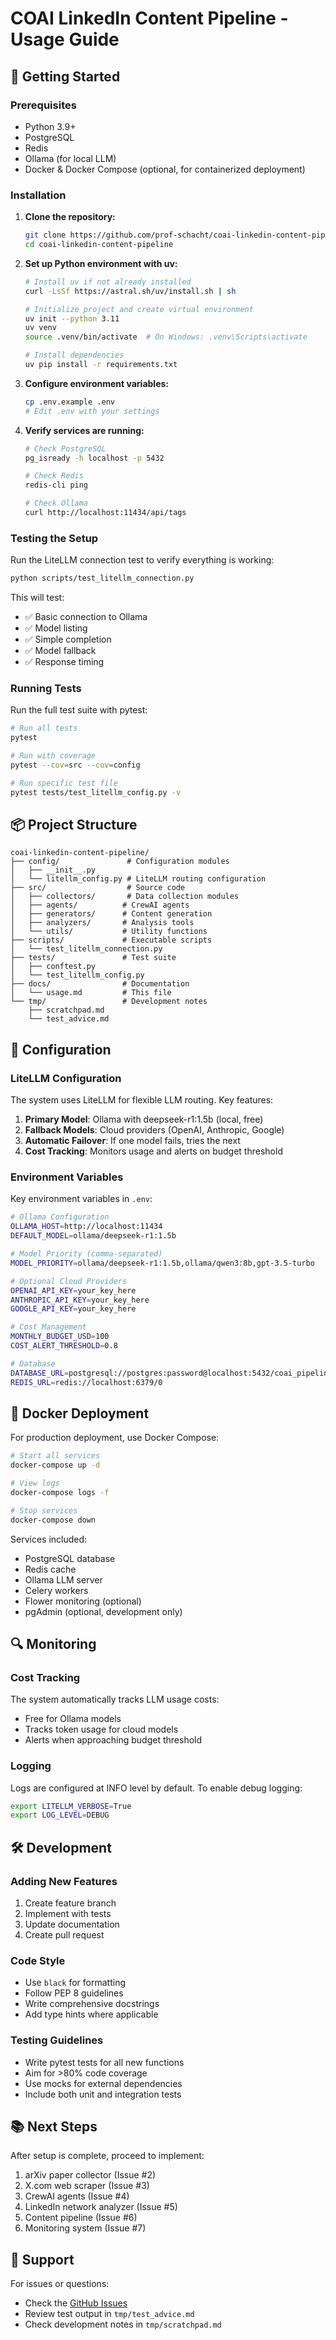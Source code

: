 # COAI LinkedIn Content Pipeline - Usage Guide

## 🚀 Getting Started

### Prerequisites

- Python 3.9+
- PostgreSQL
- Redis
- Ollama (for local LLM)
- Docker & Docker Compose (optional, for containerized deployment)

### Installation

1. **Clone the repository:**
   ```bash
   git clone https://github.com/prof-schacht/coai-linkedin-content-pipeline.git
   cd coai-linkedin-content-pipeline
   ```

2. **Set up Python environment with uv:**
   ```bash
   # Install uv if not already installed
   curl -LsSf https://astral.sh/uv/install.sh | sh

   # Initialize project and create virtual environment
   uv init --python 3.11
   uv venv
   source .venv/bin/activate  # On Windows: .venv\Scripts\activate

   # Install dependencies
   uv pip install -r requirements.txt
   ```

3. **Configure environment variables:**
   ```bash
   cp .env.example .env
   # Edit .env with your settings
   ```

4. **Verify services are running:**
   ```bash
   # Check PostgreSQL
   pg_isready -h localhost -p 5432

   # Check Redis
   redis-cli ping

   # Check Ollama
   curl http://localhost:11434/api/tags
   ```

### Testing the Setup

Run the LiteLLM connection test to verify everything is working:

```bash
python scripts/test_litellm_connection.py
```

This will test:
- ✅ Basic connection to Ollama
- ✅ Model listing
- ✅ Simple completion
- ✅ Model fallback
- ✅ Response timing

### Running Tests

Run the full test suite with pytest:

```bash
# Run all tests
pytest

# Run with coverage
pytest --cov=src --cov=config

# Run specific test file
pytest tests/test_litellm_config.py -v
```

## 📦 Project Structure

```
coai-linkedin-content-pipeline/
├── config/               # Configuration modules
│   ├── __init__.py
│   └── litellm_config.py # LiteLLM routing configuration
├── src/                  # Source code
│   ├── collectors/       # Data collection modules
│   ├── agents/          # CrewAI agents
│   ├── generators/      # Content generation
│   ├── analyzers/       # Analysis tools
│   └── utils/           # Utility functions
├── scripts/             # Executable scripts
│   └── test_litellm_connection.py
├── tests/               # Test suite
│   ├── conftest.py
│   └── test_litellm_config.py
├── docs/                # Documentation
│   └── usage.md         # This file
└── tmp/                 # Development notes
    ├── scratchpad.md
    └── test_advice.md
```

## 🔧 Configuration

### LiteLLM Configuration

The system uses LiteLLM for flexible LLM routing. Key features:

1. **Primary Model**: Ollama with deepseek-r1:1.5b (local, free)
2. **Fallback Models**: Cloud providers (OpenAI, Anthropic, Google)
3. **Automatic Failover**: If one model fails, tries the next
4. **Cost Tracking**: Monitors usage and alerts on budget threshold

### Environment Variables

Key environment variables in `.env`:

```bash
# Ollama Configuration
OLLAMA_HOST=http://localhost:11434
DEFAULT_MODEL=ollama/deepseek-r1:1.5b

# Model Priority (comma-separated)
MODEL_PRIORITY=ollama/deepseek-r1:1.5b,ollama/qwen3:8b,gpt-3.5-turbo

# Optional Cloud Providers
OPENAI_API_KEY=your_key_here
ANTHROPIC_API_KEY=your_key_here
GOOGLE_API_KEY=your_key_here

# Cost Management
MONTHLY_BUDGET_USD=100
COST_ALERT_THRESHOLD=0.8

# Database
DATABASE_URL=postgresql://postgres:password@localhost:5432/coai_pipeline
REDIS_URL=redis://localhost:6379/0
```

## 🐳 Docker Deployment

For production deployment, use Docker Compose:

```bash
# Start all services
docker-compose up -d

# View logs
docker-compose logs -f

# Stop services
docker-compose down
```

Services included:
- PostgreSQL database
- Redis cache
- Ollama LLM server
- Celery workers
- Flower monitoring (optional)
- pgAdmin (optional, development only)

## 🔍 Monitoring

### Cost Tracking

The system automatically tracks LLM usage costs:
- Free for Ollama models
- Tracks token usage for cloud models
- Alerts when approaching budget threshold

### Logging

Logs are configured at INFO level by default. To enable debug logging:

```bash
export LITELLM_VERBOSE=True
export LOG_LEVEL=DEBUG
```

## 🛠️ Development

### Adding New Features

1. Create feature branch
2. Implement with tests
3. Update documentation
4. Create pull request

### Code Style

- Use `black` for formatting
- Follow PEP 8 guidelines
- Write comprehensive docstrings
- Add type hints where applicable

### Testing Guidelines

- Write pytest tests for all new functions
- Aim for >80% code coverage
- Use mocks for external dependencies
- Include both unit and integration tests

## 📚 Next Steps

After setup is complete, proceed to implement:
1. arXiv paper collector (Issue #2)
2. X.com web scraper (Issue #3)
3. CrewAI agents (Issue #4)
4. LinkedIn network analyzer (Issue #5)
5. Content pipeline (Issue #6)
6. Monitoring system (Issue #7)

## 🤝 Support

For issues or questions:
- Check the [GitHub Issues](https://github.com/prof-schacht/coai-linkedin-content-pipeline/issues)
- Review test output in `tmp/test_advice.md`
- Check development notes in `tmp/scratchpad.md`